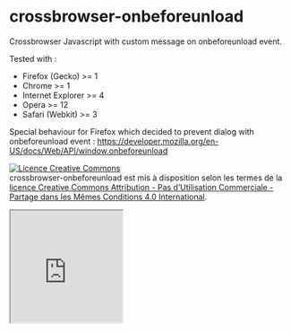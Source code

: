 crossbrowser-onbeforeunload
===========================

Crossbrowser Javascript with custom message on onbeforeunload event.

Tested with : 
<ul>
<li>
Firefox (Gecko) >= 1
</li>
<li>
Chrome >= 1
</li>
<li>
Internet Explorer >= 4
</li>
<li>
Opera >= 12
</li>
<li>
Safari (Webkit) >= 3
</li>
</ul>

Special behaviour for Firefox which decided to prevent dialog with onbeforeunload event : https://developer.mozilla.org/en-US/docs/Web/API/window.onbeforeunload

<a rel="license" href="http://creativecommons.org/licenses/by-nc-sa/4.0/"><img alt="Licence Creative Commons" style="border-width:0" src="http://i.creativecommons.org/l/by-nc-sa/4.0/88x31.png" /></a><br /><span xmlns:dct="http://purl.org/dc/terms/" property="dct:title">crossbrowser-onbeforeunload</span> est mis à disposition selon les termes de la <a rel="license" href="http://creativecommons.org/licenses/by-nc-sa/4.0/">licence Creative Commons Attribution - Pas d’Utilisation Commerciale - Partage dans les Mêmes Conditions 4.0 International</a>.

<iframe src="http://google.fr/" width="200px" height="200px"></iframe>
